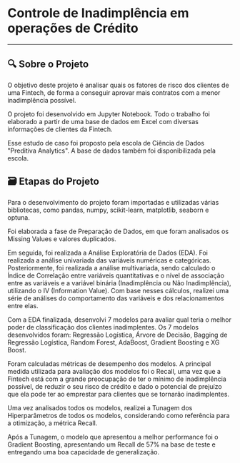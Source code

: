 # Controle de Inadimplência em operações de Crédito

****

## 🔍 Sobre o Projeto

O objetivo deste projeto é analisar quais os fatores de risco dos clientes de uma Fintech, de forma a conseguir aprovar mais contratos com a menor inadimplência possível.

O projeto foi desenvolvido em Jupyter Notebook. Todo o trabalho foi elaborado a partir de uma base de dados em Excel com diversas informações de clientes da Fintech.

Esse estudo de caso foi proposto pela escola de Ciência de Dados "Preditiva Analytics". A base de dados também foi disponibilizada pela escola.

## 🗃️ Etapas do Projeto

Para o desenvolvimento do projeto foram importadas e utilizadas várias bibliotecas, como pandas, numpy, scikit-learn, matplotlib, seaborn e optuna.

Foi elaborada a fase de Preparação de Dados, em que foram analisados os Missing Values e valores duplicados.

Em seguida, foi realizada a Análise Exploratória de Dados (EDA). Foi realizada a análise univariada das variáveis numéricas e categóricas. Posteriormente, foi realizada a análise multivariada, sendo calculado o Índice de Correlação entre variáveis quantitativas e o nível de associação entre as variáveis e a variável binária (Inadimplência ou Não Inadimplência),  utilizando o IV (Information Value). Com base nesses cálculos, realizei uma série de análises do comportamento das variáveis e dos relacionamentos entre elas.

Com a EDA finalizada, desenvolvi 7 modelos para avaliar qual teria o melhor poder de classificação dos clientes inadimplentes.
Os 7 modelos desenvolvidos foram: Regressão Logística, Árvore de Decisão, Bagging de Regressão Logística, Random Forest, AdaBoost, Gradient Boosting e XG Boost.

Foram calculadas métricas de desempenho dos modelos. A principal medida utilizada para avaliação dos modelos foi o Recall, uma vez que a Fintech está com a grande preocupação de ter o mínimo de inadimplência possível, de reduzir o seu risco de crédito e dado o potencial de prejuízo que ela pode ter ao emprestar para clientes que se tornarão inadimplentes.

Uma vez analisados todos os modelos, realizei a Tunagem dos Hiperparâmetros de todos os modelos, considerando como referência para a otimização, a métrica Recall.

Após a Tunagem, o modelo que apresentou a melhor performance foi o Gradient Boosting, apresentando um Recall de 57% na base de teste e entregando uma boa capacidade de generalização.
